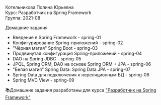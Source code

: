  Котельникова Полина Юрьевна  
 Курс: Разработчик на Spring Framework  
 Группа: 2021-08  
 
 Домашние задания  
 * Введение в Spring Framework - spring-01
 * Конфигурирование Spring-приложений - spring-02
 * "Чёрная магия" Spring Boot - spring-03
 * Продвинутая конфигурация Spring-приложений - spring-04
 * DAO на Spring JDBC - spring-05  
 * JPQL, Spring ORM, DAO на основе Spring ORM + JPA - spring-06
 * "Белая магия" Spring Data: Spring Data JPA - spring-07    
 * Spring Data для подключения к нереляционным БД - spring-08   
 * Spring MVC View - spring-09   


📚Домашние задания разработаны для курса ["Разработчик на Spring Framework"](https://otus.ru/lessons/javaspring/?int_source=courses_catalog&int_term=programming)
